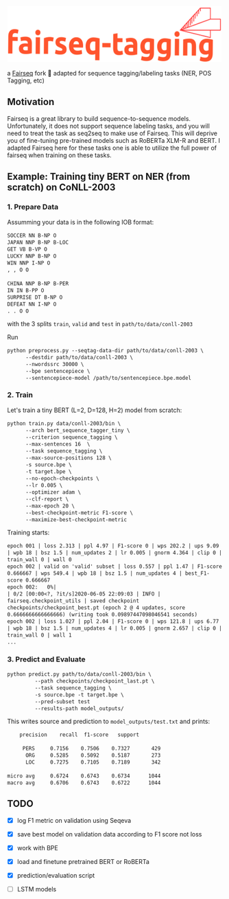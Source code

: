 
<img src="logo/logo.png" width="500" height="130">

   a [Fairseq](https://github.com/pytorch/fairseq) fork :fork_and_knife: adapted for sequence tagging/labeling tasks (NER, POS Tagging, etc) 

## Motivation
Fairseq is a great library to build sequence-to-sequence models. Unfortunately, it does not support sequence labeling tasks, and you will need to treat the task as seq2seq to make use of Fairseq. This will deprive you of fine-tuning pre-trained models such as RoBERTa XLM-R and BERT. I adapted Fairseq here for these tasks one is able to utilize the full power of fairseq when training on these tasks.



## Example: Training tiny BERT on NER (from scratch) on CoNLL-2003

### 1. Prepare Data

Assumming your data is in the following IOB format: 

```
SOCCER NN B-NP O 
JAPAN NNP B-NP B-LOC
GET VB B-VP O
LUCKY NNP B-NP O
WIN NNP I-NP O
, , O O

CHINA NNP B-NP B-PER
IN IN B-PP O
SURPRISE DT B-NP O
DEFEAT NN I-NP O
. . O O
```
with the 3 splits `train`, `valid` and `test` in `path/to/data/conll-2003`

Run 
```
python preprocess.py --seqtag-data-dir path/to/data/conll-2003 \
      --destdir path/to/data/conll-2003 \
      --nwordssrc 30000 \
      --bpe sentencepiece \
      --sentencepiece-model /path/to/sentencepiece.bpe.model
```

### 2. Train 
Let's train a tiny BERT (L=2, D=128, H=2) model from scratch:

```
python train.py data/conll-2003/bin \ 
      --arch bert_sequence_tagger_tiny \
      --criterion sequence_tagging \
      --max-sentences 16  \
      --task sequence_tagging \
      --max-source-positions 128 \
      -s source.bpe \
      -t target.bpe \
      --no-epoch-checkpoints \
      --lr 0.005 \
      --optimizer adam \
      --clf-report \
      --max-epoch 20 \
      --best-checkpoint-metric F1-score \
      --maximize-best-checkpoint-metric
```
Training starts:
```
epoch 001 | loss 2.313 | ppl 4.97 | F1-score 0 | wps 202.2 | ups 9.09 | wpb 18 | bsz 1.5 | num_updates 2 | lr 0.005 | gnorm 4.364 | clip 0 | train_wall 0 | wall 0                            
epoch 002 | valid on 'valid' subset | loss 0.557 | ppl 1.47 | F1-score 0.666667 | wps 549.4 | wpb 18 | bsz 1.5 | num_updates 4 | best_F1-score 0.666667                                       
epoch 002:   0%|                                                                                                                                                        | 0/2 [00:00<?, ?it/s]2020-06-05 22:09:03 | INFO | fairseq.checkpoint_utils | saved checkpoint checkpoints/checkpoint_best.pt (epoch 2 @ 4 updates, score 0.6666666666666666) (writing took 0.09897447098046541 seconds)
epoch 002 | loss 1.027 | ppl 2.04 | F1-score 0 | wps 121.8 | ups 6.77 | wpb 18 | bsz 1.5 | num_updates 4 | lr 0.005 | gnorm 2.657 | clip 0 | train_wall 0 | wall 1  
...
```

### 3. Predict and Evaluate
```
python predict.py path/to/data/conll-2003/bin \
         --path checkpoints/checkpoint_last.pt \
         --task sequence_tagging \
         -s source.bpe -t target.bpe \
         --pred-subset test
         --results-path model_outputs/
```
This writes source and prediction to `model_outputs/test.txt` and prints: 
```
    precision    recall  f1-score   support

     PERS     0.7156    0.7506    0.7327       429
      ORG     0.5285    0.5092    0.5187       273
      LOC     0.7275    0.7105    0.7189       342

micro avg     0.6724    0.6743    0.6734      1044
macro avg     0.6706    0.6743    0.6722      1044
```

## TODO

- [x] log F1 metric on validation using Seqeva
- [x] save best model on validation data according to F1 score not loss
- [x] work with BPE
- [x] load and finetune pretrained BERT or RoBERTa 
- [x] prediction/evaluation script
- [ ] LSTM models



